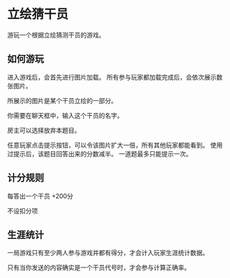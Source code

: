 # 立绘猜干员

游玩一个根据立绘猜测干员的游戏。

## 如何游玩

进入游戏后，会首先进行图片加载。
所有参与玩家都加载完成后，会依次展示数张图片。

所展示的图片是某个干员立绘的一部分。

你需要在聊天框中，输入这个干员的名字。

房主可以选择放弃本题目。

任意玩家点击提示按钮，可以令该图片扩大一倍，所有其他玩家都能看到。
使用过提示后，该题目回答出来的分数减半。
一道题最多只能提示一次。

## 计分规则

每答出一个干员 +200分

不设扣分项

## 生涯统计

一局游戏只有至少两人参与游戏并都有得分，才会计入玩家生涯统计数据。

只有当你发送的内容确实是一个干员代号时，才会参与计算正确率。